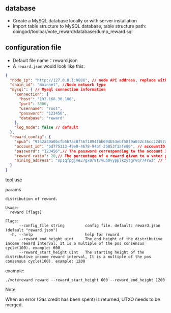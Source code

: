 ## database

- Create a MySQL database locally or with server installation
- Import table structure to MySQL database, table structure path:  coingod/toolbar/vote_reward/database/dump_reward.sql



## configuration file

- Default file name：reward.json
- A `reward.json` would look like this:

```json
{
  "node_ip": "http://127.0.0.1:9888", // node API address, replace with self node  API address
  "chain_id": "mainnet", //Node network type
  "mysql": { // Mysql connection information
    "connection": {
      "host": "192.168.30.186",
      "port": 3306,
      "username": "root",
      "password": "123456",
      "database": "reward"
    },
    "log_mode": false // default
  },
  "reward_config": {
    "xpub": "9742a39a0bcfb5b7ac8f56f1894fbb694b53ebf58f9a032c36cc22d57a06e49e94ff7199063fb7a78190624fa3530f611404b56fc9af91dcaf4639614512cb64", // Node public key (from dashboard Settings), replaced with its own
    "account_id": "bd775113-49e0-4678-94bf-2b853f1afe80", // accountID
    "password": "123456",// The password corresponding to the account ID
    "reward_ratio": 20,// The percentage of a reward given to a voter per block
    "mining_address": "sp1qfpgjve27gx0r9t7vud8vypplkzytgrvqr74rwz" // The address that receives the block reward, use the get-mining- address for mining address, for example, curl -x POST http://127.0.0.1:9889/get-mining-address -d '{}'
  }
}
```



tool use

params

```shell
distribution of reward.

Usage:
  reward [flags]

Flags:
      --config_file string         config file. default: reward.json (default "reward.json")
  -h, --help                       help for reward
      --reward_end_height uint     The end height of the distributive income reward interval, It is a multiple of the pos consensus cycle(100). example: 600
      --reward_start_height uint   The starting height of the distributive income reward interval, It is a multiple of the pos consensus cycle(100). example: 1200
```

example:

```shell
./votereward reward --reward_start_height 600 --reward_end_height 1200
```



Note: 

When an error (Gas credit has been spent) is returned, UTXO needs to be merged.